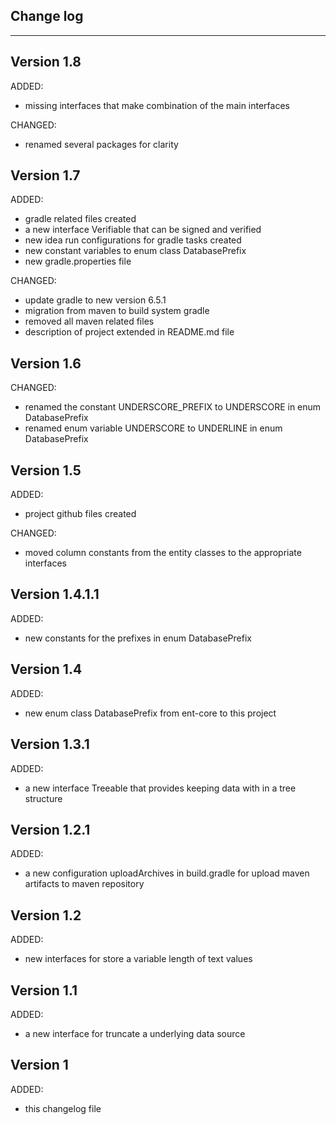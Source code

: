 ## Change log
----------------------

Version 1.8
-------------

ADDED:

- missing interfaces that make combination of the main interfaces 

CHANGED:

- renamed several packages for clarity

Version 1.7
-------------

ADDED:

- gradle related files created
- a new interface Verifiable that can be signed and verified
- new idea run configurations for gradle tasks created
- new constant variables to enum class DatabasePrefix
- new gradle.properties file

CHANGED:

- update gradle to new version 6.5.1
- migration from maven to build system gradle
- removed all maven related files
- description of project extended in README.md file

Version 1.6
-------------

CHANGED:

- renamed the constant UNDERSCORE_PREFIX to UNDERSCORE in enum DatabasePrefix
- renamed enum variable UNDERSCORE to UNDERLINE in enum DatabasePrefix

Version 1.5
-------------

ADDED:
 
- project github files created

CHANGED:

- moved column constants from the entity classes to the appropriate interfaces

Version 1.4.1.1
-------------

ADDED:
 
- new constants for the prefixes in enum DatabasePrefix

Version 1.4
-------------

ADDED:
 
- new enum class DatabasePrefix from ent-core to this project

Version 1.3.1
-------------

ADDED:
 
- a new interface Treeable that provides keeping data with in a tree structure

Version 1.2.1
-------------

ADDED:
 
- a new configuration uploadArchives in build.gradle for upload maven artifacts to maven repository

Version 1.2
-------------

ADDED:
 
- new interfaces for store a variable length of text values

Version 1.1
-------------

ADDED:
 
- a new interface for truncate a underlying data source

Version 1
-------------

ADDED:
 
- this changelog file
